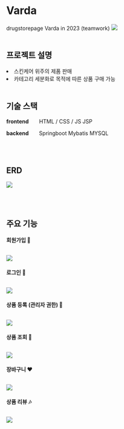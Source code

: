 # Varda
drugstorepage Varda in 2023 (teamwork)
![](/varda_doc/varda_logo.png)
<BR>
<BR>

## 프로젝트 설명
<li> 스킨케어 위주의 제품 판매
<li> 카테고리 세분화로 목적에 따른 상품 구매 가능

<BR>
<BR>

## 기술 스택

**frontend** &nbsp;&nbsp;&nbsp;&nbsp;&nbsp; HTML / CSS / JS JSP

__backend__ &nbsp;&nbsp;&nbsp;&nbsp;&nbsp; Springboot Mybatis MYSQL

<BR>
<BR>

## ERD
![](/varda_doc/varda_erd.png)

<BR>
<BR>

## 주요 기능
#### 회원가입 :tada: 
![](/varda_doc/signup.png)
---
#### 로그인 :beginner:
![](/varda_doc/login.png)
---
#### 상품 등록 (관리자 권한) :crown:
![](/varda_doc/apply.png)
---
#### 상품 조회 :department_store:
![](/varda_doc/search.png)
---
#### 장바구니 :heart:
![](/varda_doc/cart.png)
---
#### 상품 리뷰 :notes:
![](/varda_doc/review.png)
---


